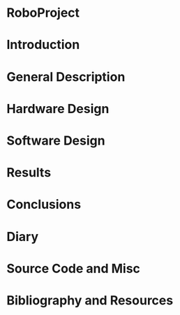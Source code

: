 # RoboProject

# Introduction

# General Description

# Hardware Design

# Software Design

# Results

# Conclusions 

# Diary 

# Source Code and Misc

# Bibliography and Resources
